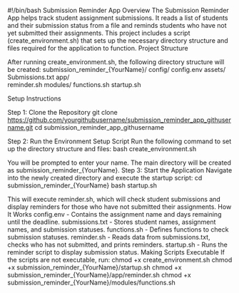 #!/bin/bash
Submission Reminder App
Overview
The Submission Reminder App helps track student assignment submissions. It reads a list of students and their submission status from a file and reminds students who have not yet submitted their assignments.
This project includes a script (create_environment.sh) that sets up the necessary directory structure and files required for the application to function.
Project Structure

After running create_environment.sh, the following directory structure will be created:
submission_reminder_{YourName}/
config/
 	config.env
 assets/
	Submissions.txt
app/	
	reminder.sh
modules/
	functions.sh
startup.sh

Setup Instructions

Step 1: Clone the Repository
git clone https://github.com/yourgithubusername/submission_reminder_app_githusername.git
cd submission_reminder_app_githusername

Step 2: Run the Environment Setup Script
Run the following command to set up the directory structure and files:
bash create_environment.sh

You will be prompted to enter your name. The main directory will be created as submission_reminder_{YourName}.
Step 3: Start the Application
Navigate into the newly created directory and execute the startup script:
cd submission_reminder_{YourName}
bash startup.sh

This will execute reminder.sh, which will check student submissions and display reminders for those who have not submitted their assignments.
How It Works
config.env - Contains the assignment name and days remaining until the deadline.
submissions.txt - Stores student names, assignment names, and submission statuses.
functions.sh - Defines functions to check submission statuses.
reminder.sh - Reads data from submissions.txt, checks who has not submitted, and prints reminders.
startup.sh - Runs the reminder script to display submission status.
Making Scripts Executable
If the scripts are not executable, run:
chmod +x create_environment.sh
chmod +x submission_reminder_{YourName}/startup.sh
chmod +x submission_reminder_{YourName}/app/reminder.sh
chmod +x submission_reminder_{YourName}/modules/functions.sh

